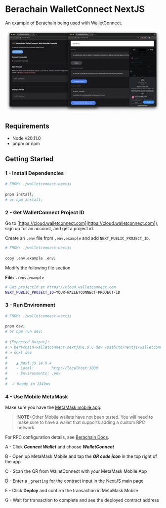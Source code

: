 # Berachain WalletConnect NextJS

An example of Berachain being used with WalletConnect.

![Berachain WalletConnect NextJS App](./README/Berachain-Web3Modal-WalletConnect.png)

## Requirements

- Node v20.11.0
- pnpm or npm

## Getting Started

### 1 - Install Dependencies

```bash
# FROM: ./walletconnect-nextjs

pnpm install;
# or npm install;
```

### 2 - Get WalletConnect Project ID

Go to [https://cloud.walletconnect.com](https://cloud.walletconnect.com]), sign up for an account, and get a project id.

Create an `.env` file from `.env.example` and add `NEXT_PUBLIC_PROJECT_ID`.

```bash
# FROM: ./walletconnect-nextjs

copy .env.example .env;
```

Modify the following file section

**File:** `./env.example`

```bash
# Get projectId at https://cloud.walletconnect.com
NEXT_PUBLIC_PROJECT_ID=YOUR-WALLETCONNECT-PROJECT-ID
```

### 3 - Run Environment

```bash
# FROM: ./walletconnect-nextjs

pnpm dev;
# or npm run dev;

# [Expected Output]:
# > berachain-walletconnect-nextjs@1.0.0 dev /path/to/nextjs-walletconnect-berachain
# > next dev
#
#    ▲ Next.js 14.0.4
#    - Local:        http://localhost:3000
#    - Environments: .env
#
#  ✓ Ready in 1349ms
```

### 4 - Use Mobile MetaMask

Make sure you have the [MetaMask mobile app](https://metamask.io/download/).

> **NOTE:** Other Mobile wallets have not been tested. You will need to make sure to have a wallet that supports adding a custom RPC network.

For RPC configuration details, see [Berachain Docs](https://docs.berachain.com/developers).

A - Click **_Connect Wallet_** and choose **_WalletConnect_**

B - Open up MetaMask Mobile and tap the **_QR code icon_** in the top right of the app

C - Scan the QR from WalletConnect with your MetaMask Mobile App

D - Enter a `_greeting` for the contract input in the NextJS main page

F - Click **Deploy** and confirm the transaction in MetaMask Mobile

G - Wait for transaction to complete and see the deployed contract address
